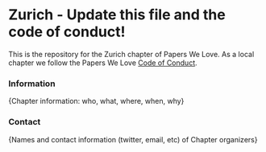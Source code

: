 # Zurich - Update this file and the code of conduct!

This is the repository for the Zurich chapter of Papers We Love. As a local chapter we follow the Papers We Love [Code of Conduct](https://github.com/papers-we-love/zurich/blob/master/code-of-conduct.md).

### Information

{Chapter information: who, what, where, when, why}

### Contact

{Names and contact information (twitter, email, etc) of Chapter organizers}
